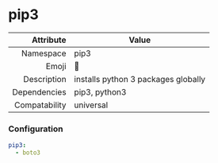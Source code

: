 # pip3

| Attribute     | Value                                     |
|--------------:|-------------------------------------------|
| Namespace     | pip3                                      |
| Emoji         | 🐍                                        |
| Description   | installs python 3 packages globally       |
| Dependencies  | pip3, python3                             |
| Compatability | universal                                 |

### Configuration
```yml
pip3:
  - boto3

```
